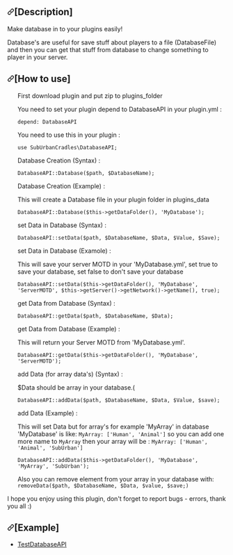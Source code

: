 <h2><a id="user-content-description" class="anchor" aria-hidden="true" href="#description"><svg class="octicon octicon-link" viewBox="0 0 16 16" version="1.1" width="16" height="16" aria-hidden="true"><path fill-rule="evenodd" d="M7.775 3.275a.75.75 0 001.06 1.06l1.25-1.25a2 2 0 112.83 2.83l-2.5 2.5a2 2 0 01-2.83 0 .75.75 0 00-1.06 1.06 3.5 3.5 0 004.95 0l2.5-2.5a3.5 3.5 0 00-4.95-4.95l-1.25 1.25zm-4.69 9.64a2 2 0 010-2.83l2.5-2.5a2 2 0 012.83 0 .75.75 0 001.06-1.06 3.5 3.5 0 00-4.95 0l-2.5 2.5a3.5 3.5 0 004.95 4.95l1.25-1.25a.75.75 0 00-1.06-1.06l-1.25 1.25a2 2 0 01-2.83 0z"></path></svg></a><a id="user-content-description" href="#description"></a>[Description]</h2>
<p>Make database in to your plugins easily!</p>
<p>Database's are useful for save stuff about players to a file (DatabaseFile) and then you can get that stuff from database to change something to player in your server.</p>
<h2><a id="user-content-usage" class="anchor" aria-hidden="true" href="#usage"><svg class="octicon octicon-link" viewBox="0 0 16 16" version="1.1" width="16" height="16" aria-hidden="true"><path fill-rule="evenodd" d="M7.775 3.275a.75.75 0 001.06 1.06l1.25-1.25a2 2 0 112.83 2.83l-2.5 2.5a2 2 0 01-2.83 0 .75.75 0 00-1.06 1.06 3.5 3.5 0 004.95 0l2.5-2.5a3.5 3.5 0 00-4.95-4.95l-1.25 1.25zm-4.69 9.64a2 2 0 010-2.83l2.5-2.5a2 2 0 012.83 0 .75.75 0 001.06-1.06 3.5 3.5 0 00-4.95 0l-2.5 2.5a3.5 3.5 0 004.95 4.95l1.25-1.25a.75.75 0 00-1.06-1.06l-1.25 1.25a2 2 0 01-2.83 0z"></path></svg></a><a id="user-content-usage" href="#usage"></a>[How to use]</h2>
<ol>
  <p>First download plugin and put zip to plugins_folder</p>
  <p>You need to set your plugin depend to DatabaseAPI in your plugin.yml :</p>
  <pre><code>depend: DatabaseAPI</code></pre>
  <p>You need to use this in your plugin :</p>
  <pre><code>use SubUrbanCradles\DatabaseAPI;</code></pre>
  <p>Database Creation (Syntax) :</p>
  <pre><code>DatabaseAPI::Database($path, $DatabaseName);</code></pre>
  <p>Database Creation (Example) :</p>
  <p>This will create a Database file in your plugin folder in plugins_data</p>
  <pre><code>DatabaseAPI::Database($this->getDataFolder(), 'MyDatabase');</code></pre>
  <p>set Data in Database (Syntax) :</p>
  <pre><code>DatabaseAPI::setData($path, $DatabaseName, $Data, $Value, $Save);</code></pre>
  <p>set Data in Database (Examole) :</p>
  <p>This will save your server MOTD in your 'MyDatabase.yml', set true to save your database, set false to don't save your database</p>
  <pre><code>DatabaseAPI::setData($this->getDataFolder(), 'MyDatabase', 'ServerMOTD', $this->getServer()->getNetwork()->getName(), true);</code></pre>
  <p>get Data from Database (Syntax) : </p>
  <pre><code>DatabaseAPI::getData($path, $DatabaseName, $Data);</code></pre>
  <p>get Data from Database (Example) :</p><p>This will return your Server MOTD from 'MyDatabase.yml'.</p>
    <pre><code>DatabaseAPI::getData($this->getDataFolder(), 'MyDatabase', 'ServerMOTD');</code></pre>
  <p>add Data (for array data's) (Syntax) :</p>
  <p>$Data should be array in your database.(</p>
  <pre><code>DatabaseAPI::addData($path, $DatabaseName, $Data, $Value, $save);</code></pre>
  <p>add Data (Example) :</p>
  <p>This will set Data but for array's for example 'MyArray' in database 'MyDatabase' is like: <code>MyArray: ['Human', 'Animal']</code> so you can add one more name to <code>MyArray</code> then your array will be : <code>MyArray: ['Human', 'Animal', 'SubUrban']</code>
  <pre><code>DatabaseAPI::addData($this->getDataFolder(), 'MyDatabase', 'MyArray', 'SubUrban');</code></pre>
  <p>Also you can remove element from your array in your database with: <code>removeData($path, $DatabaseName, $Data, $value, $save;)</code>
</ol>
<p>I hope you enjoy using this plugin, don't forget to report bugs - errors, thank you all :)</p>
</p><h2><a id="user-content-libraries" class="anchor" aria-hidden="true" href="#libraries"><svg class="octicon octicon-link" viewBox="0 0 16 16" version="1.1" width="16" height="16" aria-hidden="true"><path fill-rule="evenodd" d="M7.775 3.275a.75.75 0 001.06 1.06l1.25-1.25a2 2 0 112.83 2.83l-2.5 2.5a2 2 0 01-2.83 0 .75.75 0 00-1.06 1.06 3.5 3.5 0 004.95 0l2.5-2.5a3.5 3.5 0 00-4.95-4.95l-1.25 1.25zm-4.69 9.64a2 2 0 010-2.83l2.5-2.5a2 2 0 012.83 0 .75.75 0 001.06-1.06 3.5 3.5 0 00-4.95 0l-2.5 2.5a3.5 3.5 0 004.95 4.95l1.25-1.25a.75.75 0 00-1.06-1.06l-1.25 1.25a2 2 0 01-2.83 0z"></path></svg></a>[Example]</h2>
<ul>
<li><a href="https://github.com/SubUrbanCradles/TestDatabaseAPI/">TestDatabaseAPI</a></li>
</ul>
   
